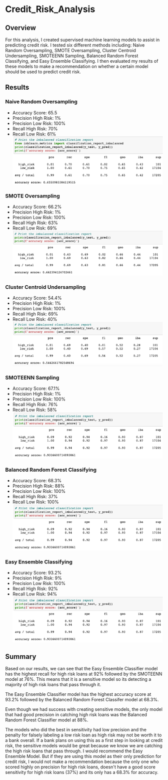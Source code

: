 # Credit_Risk_Analysis
## Overview
For this analysis, I created supervised machine learning models to assist in predicting credit risk. I tested six different methods including: Naive Random Oversampling, SMOTE Oversampling, Cluster Centroid Undersampling, SMOTEENN Sampling, Balanced Random Forest Classifying, and Easy Ensemble Classifying. I then evaluated my results of these models to make a recommendation on whether a certain model should be used to predict credit risk. 


## Results

### Naive Random Oversampling
- Accuracy Score: 65.5
- Precision High Risk: 1%
- Precision Low Risk: 100%
- Recall High Risk: 70%
- Recall Low Risk: 61%
![Naive_Random](https://github.com/MeredithTracy/Credit_Risk_Analysis/blob/main/Images/Naive_Random.png)

### SMOTE Oversampling
- Accuracy Score: 66.2%
- Precision High Risk: 1%
- Precision Low Risk: 100%
- Recall High Risk: 63%
- Recall Low Risk: 69%
![SMOTE](https://github.com/MeredithTracy/Credit_Risk_Analysis/blob/main/Images/SMOTE.png)

### Cluster Centroid Undersampling
- Accuracy Score: 54.4%
- Precision High Risk: 1%
- Precision Low Risk: 100%
- Recall High Risk: 69%
- Recall Low Risk: 40%
![ClusterCentroids](https://github.com/MeredithTracy/Credit_Risk_Analysis/blob/main/Images/ClusterCentroids.png)

### SMOTEENN Sampling
- Accuracy Score: 67.1%
- Precision High Risk: 1%
- Precision Low Risk: 100%
- Recall High Risk: 76%
- Recall Low Risk: 58%
![SMOTEENN](https://github.com/MeredithTracy/Credit_Risk_Analysis/blob/main/Images/EE_Class.png)

### Balanced Random Forest Classifying
- Accuracy Score: 68.3%
- Precision High Risk: 88%
- Precision Low Risk: 100%
- Recall High Risk: 37%
- Recall Low Risk: 100%
![Bal_Ran_Forest_Class](https://github.com/MeredithTracy/Credit_Risk_Analysis/blob/main/Images/EE_Class.png)

### Easy Ensemble Classifying 
- Accuracy Score: 93.2%
- Precision High Risk: 9%
- Precision Low Risk: 100%
- Recall High Risk: 92%
- Recall Low Risk: 94%
![EE_Class](https://github.com/MeredithTracy/Credit_Risk_Analysis/blob/main/Images/EE_Class.png)

## Summary 

Based on our results, we can see that the Easy Ensemble Classifier model has the highest recall for high risk loans at 92% followed by the SMOTEENN model at 76%. This means that it is a sensitive model so its detecting a majority of high risk loans that pass through it.  

The Easy Ensemble Classifier model has the highest accuracy score at 93.2% followed by the Balanced Random Forest Classifer model at 68.3%. 

Even though we had success with creating sensitive models, the only model that had good precision in catching high risk loans was the Balanced Random Forest Classifier model at 88%. 

The models who did the best in sensitivity had low precision and the penalty for falsely labeling a low risk loan as high risk may not be worth it to a bank overall. If a bank plans on using this as a first step in looking at credit risk, the sensitive models would be great because we know we are catching the high risk loans that pass through. I would recommend the Easy Ensemble Model. 
But if they are using this model as their only prediction for credit risk, I would not make a recommendation because the only one who scored highly on precision for high risk loans, doesn't have a good score sensitivity for high risk loans (37%) and its only has a 68.3% for accuracy. 
